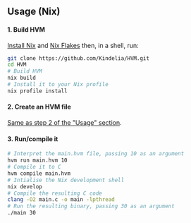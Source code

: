 Usage (Nix)
-----------

#### 1. Build HVM

[Install Nix](https://nixos.org/manual/nix/stable/installation/installation.html) and [Nix Flakes](https://nixos.wiki/wiki/Flakes#Installing_flakes) then, in a shell, run:

```sh
git clone https://github.com/Kindelia/HVM.git
cd HVM
# Build HVM
nix build
# Install it to your Nix profile
nix profile install
```

#### 2. Create an HVM file

[Same as step 2 of the "Usage" section](./README.md#2-create-an-hvm-file).

#### 3. Run/compile it

```sh
# Interpret the main.hvm file, passing 10 as an argument
hvm run main.hvm 10
# Compile it to C
hvm compile main.hvm
# Intialise the Nix development shell
nix develop
# Compile the resulting C code
clang -O2 main.c -o main -lpthread
# Run the resulting binary, passing 30 as an argument
./main 30
```
